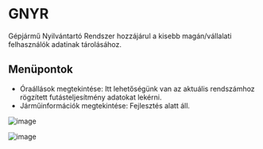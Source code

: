 # GNYR
Gépjármű Nyilvántartó Rendszer hozzájárul a kisebb magán/vállalati felhasználók adatinak tárolásához.

## Menüpontok
- Óraállások megtekintése: Itt lehetőségünk van az aktuális rendszámhoz rögzített futásteljesítmény adatokat lekérni.
- Járműinformációk megtekintése: Fejlesztés alatt áll.


![image](https://user-images.githubusercontent.com/109478771/193351326-c51e9194-951c-4d26-bb30-3db3b6a951e4.png)

![image](https://user-images.githubusercontent.com/109478771/193351745-aabeaa2c-0462-49c8-9ae3-01b29d4cab35.png)
